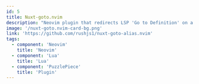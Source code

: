 ```yaml
---
id: 5
title: Nuxt-goto.nvim 
description: "Neovim plugin that redirects LSP 'Go to Definition' on a vue component from within a nuxt project to the correct definition source."
image: '/nuxt-goto.nvim-card-bg.png'
link: 'https://github.com/rushjs1/nuxt-goto-alias.nvim'
tags: 
  - component: 'Neovim'
    title: 'Neovim'
  - component: 'Lua'
    title: 'Lua'
  - component: 'PuzzlePiece'
    title: 'Plugin'
---
```

